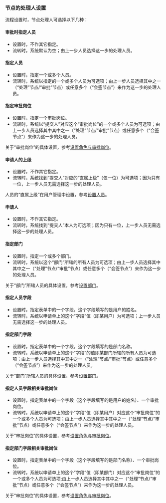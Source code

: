 
### 节点的处理人设置
流程设置时，节点处理人可选择以下几种：

#### 审批时指定人员
- 设置时，不作其它指定。
- 流转时，系统默认为空；由上一步人员选择这一步的处理人员。

#### 指定人员
- 设置时，指定一个或多个人员。
- 流转时，系统以指定的一个或多个人员为可选项；由上一步人员选择其中之一（“处理”节点/“审批”节点）或任意多个（“会签节点”）来作为这一步的处理人员。

#### 指定审批岗位
- 设置时，指定一个审批岗位。
- 流转时，系统以“提交人”对应这个“审批岗位”的一个或多个人员为可选项；由上一步人员选择其中其中之一（“处理”节点/“审批”节点）或任意多个（“会签节点”）来作为这一步的处理人员。
  
关于“审批岗位”的具体设置，参考[设置角色与审批岗位](admin_roles.md)。

#### 申请人的上级
- 设置时，不作其它指定。
- 流转时，系统找到“提交人”对应的“直属上级”（仅一位）为可选项；因为只有一位，上一步人员无需选择这一步的处理人员。

人员的“直属上级”在用户管理中设置，参考[设置人员](admin_space_users.md)。

#### 申请人
- 设置时，不作其它指定。
- 流转时，系统找到“提交人”本人为可选项；因为只有一位，上一步人员无需选择这一步的处理人员。

#### 指定部门
- 设置时，指定一个或多个部门。
- 流转时，系统以这个“部门”所辖的所有人员为可选项；由上一步人员选择其中其中之一（“处理”节点/“审批”节点）或任意多个（“会签节点”）来作为这一步的处理人员。

关于“部门”所辖人员的具体设置，参考[设置部门](admin_organizations.md)。

#### 指定人员字段
- 设置时，指定表单中的一个字段，这个字段填写的是用户的姓名。
- 流转时，系统以申请单上的这个“字段”值（即某用户）为可选项；上一步人员无需选择这一步的处理人员。

#### 指定部门字段
- 设置时，指定表单中的一个字段，这个字段填写的是部门名称。
- 流转时，系统以申请单上的这个“字段”的值即某部门所辖的所有人员为可选项；由上一步人员选择其中其中之一（“处理”节点/“审批”节点）或任意多个（“会签节点”）来作为这一步的处理人员。

关于“部门”所辖人员的具体设置，参考[设置部门](admin_organizations.md)。

#### 指定人员字段相关审批岗位
- 设置时，指定表单中的一个字段（这个字段填写的是用户的姓名）、一个审批岗位。
- 流转时，系统以申请单上的这个“字段”值（即某用户）对应这个“审批岗位”的一个或多个人员为可选项；由上一步人员选择其中其中之一（“处理”节点/“审批”节点）或任意多个（“会签节点”）来作为这一步的处理人员。

关于“审批岗位”的具体设置，参考[设置角色与审批岗位](admin_roles.md)。

#### 指定部门字段相关审批岗位
- 设置时，指定表单中的一个字段（这个字段填写的是部门名称）、一个审批岗位。
- 流转时，系统以申请单上的这个“字段”值（即某部门）对应这个“审批岗位”的一个或多个人员为可选项;由上一步人员选择其中其中之一（“处理”节点/“审批”节点）或任意多个（“会签节点”）来作为这一步的处理人员。

关于“审批岗位”的具体设置，参考[设置角色与审批岗位](admin_roles.md)。


